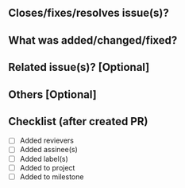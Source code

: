 ## Closes/fixes/resolves issue(s)?

## What was added/changed/fixed?

## Related issue(s)? [Optional]

## Others [Optional]

## Checklist (after created PR)
- [ ] Added revievers
- [ ] Added assinee(s)
- [ ] Added label(s)
- [ ] Added to project
- [ ] Added to milestone